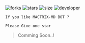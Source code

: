 ![forks](https://img.shields.io/github/forks/IsuruLK-007/MACTRIX-MD?color=white&label=Forks&style=for-the-badge&logo=stackshare)    ![stars](https://img.shields.io/github/stars/IsuruLK-007/MACTRIX-MD?color=white&style=for-the-badge&logo=apachespark)   ![size](https://img.shields.io/github/repo-size/IsuruLK-007/MACTRIX-MD?color=white&label=Repo%20Size&style=for-the-badge&logo=scrutinizerci)  ![developer](https://img.shields.io/static/v1?label=Author&message=Isuru%20Chamika&color=white&style=for-the-badge&logo=archiveofourown)

```
If you like MACTRIX-MD BOT ?

Please Give one star
```

> Comming Soon..!

